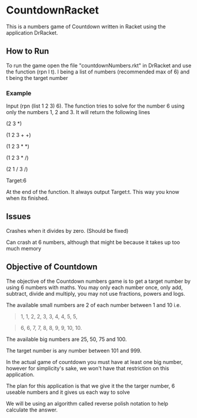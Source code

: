 # CountdownRacket
This is a numbers game of Countdown written in Racket using the application DrRacket.

## How to Run

To run the game open the file "countdownNumbers.rkt" in DrRacket and use the function (rpn l t). l being a list of numbers (recommended max of 6) and t being the target number

### Example

Input (rpn (list 1 2 3) 6). The function tries to solve for the number 6 using only the numbers 1, 2 and 3. It will return the following lines 

(2 3 *)

(1 2 3 + +)

(1 2 3 * *) 

(1 2 3 * /)

(2 1 / 3 /)

Target:6

At the end of the function. It always output Target:t. This way you know when its finished.

## Issues

Crashes when it divides by zero. (Should be fixed)

Can crash at 6 numbers, although that might be because it takes up too much memory

## Objective of Countdown

The objective of the Countdown numbers game is to get a target number by using 6 numbers with maths. You may only each number once, only add, subtract, divide and multiply, you may not use fractions, powers and logs.

The available small numbers are 2 of each number between 1 and 10 i.e.
> 1, 1, 2, 2, 3, 3, 4, 4, 5, 5,

> 6, 6, 7, 7, 8, 8, 9, 9, 10, 10.

The available big numbers are 25, 50, 75 and 100.

The target number is any number between 101 and 999.

In the actual game of countdown you must have at least one big number, however for simplicity's sake, we won't have that restriction on this application.

The plan for this application is that we give it the the targer number, 6 useable numbers and it gives us each way to solve

We will be using an algorithm called reverse polish notation to help calculate the answer.
